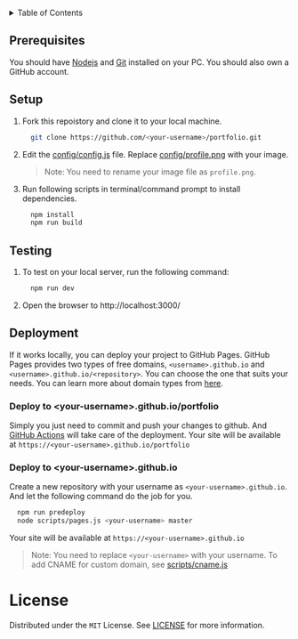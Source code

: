 <!-- PROJECT LOGO -->
<br />

<!-- TABLE OF CONTENTS -->
<details>
  <summary>Table of Contents</summary>
  <ol>
    <li>
      <a href="#about-the-project">About The Project</a>
    </li>
    <li>
      <a href="#getting-started">Getting Started</a>
      <ul>
        <li><a href="#prerequisites">Prerequisites</a></li>
        <li><a href="#setup">Setup</a></li>
      </ul>
    </li>
    <li><a href="#contributing">Contributing</a></li>
    <li><a href="#license">License</a></li>
  </ol>
</details>


## Prerequisites

You should have [Nodejs](https://nodejs.org/en/) and [Git](https://git-scm.com/downloads) installed on your PC. You should also own a GitHub account.

## Setup

1. Fork this repoistory and clone it to your local machine.
    ```sh
      git clone https://github.com/<your-username>/portfolio.git
    ``` 

2. Edit the [config/config.js](https://github.com/hashirshoaeb/portfolio/blob/main/config/config.js) file. Replace [config/profile.png](https://github.com/hashirshoaeb/portfolio/blob/main/config/profile.png) with your image. 
    >Note: You need to rename your image file as `profile.png`.

3. Run following scripts in terminal/command prompt to install dependencies.
    ```sh
      npm install
      npm run build
    ```
## Testing

1. To test on your local server, run the following command:
    ```sh
      npm run dev
    ```

2. Open the browser to http://localhost:3000/

## Deployment

If it works locally, you can deploy your project to GitHub Pages. GitHub Pages provides two types of free domains, `<username>.github.io` and `<username>.github.io/<repository>`. You can choose the one that suits your needs. You can learn more about domain types from [here](https://docs.github.com/en/pages/getting-started-with-github-pages/about-github-pages#types-of-github-pages-sites).

### Deploy to \<your-username>.github.io/portfolio

Simply you just need to commit and push your changes to github. And [GitHub Actions](https://docs.github.com/en/actions/learn-github-actions/introduction-to-github-actions#overview) will take care of the deployment. Your site will be available at `https://<your-username>.github.io/portfolio`

### Deploy to \<your-username>.github.io

Create a new repository with your username as `<your-username>.github.io`. And let the following command do the job for you.

```sh
  npm run predeploy
  node scripts/pages.js <your-username> master
```

Your site will be available at `https://<your-username>.github.io`

>Note: You need to replace `<your-username>` with your username. To add CNAME for custom domain, see [scripts/cname.js](https://github.com/hashirshoaeb/portfolio/blob/main/scripts/cname.js)



<!-- LICENSE -->
# License

Distributed under the `MIT` License. See [LICENSE](https://github.com/hashirshoaeb/portfolio/blob/main/LICENSE) for more information.
